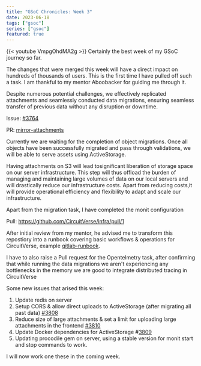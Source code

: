 ```yaml
---
title: "GSoC Chronicles: Week 3"
date: 2023-06-18
tags: ["gsoc"]
series: ["gsoc"]
featured: true
---
```


{{< youtube VmpgOhdMA2g >}}
Certainly the best week of my GSoC journey so far. 

The changes that were merged this week will have a direct impact on hundreds of thousands of users.
This is the first time I have pulled off such a task. I am thankful to my mentor Aboobacker for guiding me through it.

Despite numerous potential challenges, we effectively replicated attachments and seamlessly conducted data migrations,
ensuring  seamless transfer of previous data without any disruption or downtime.

Issue: [#3764](https://github.com/CircuitVerse/CircuitVerse/issues/3764)

PR: [mirror-attachments](https://github.com/CircuitVerse/CircuitVerse/pull/3786)


Currently we are waiting for the completion of object migrations.
Once all objects have been successfully migrated and pass through validations, we will be able to serve assets 
using ActiveStorage.


Having attachments on S3 will lead tosignificant liberation of storage space on our server infrastructure.
This step will thus offload the burden of managing and maintaining large volumes of data on our local servers
and will drastically reduce our infrastructure costs. Apart from reducing costs,it will provide operational efficiency
and flexibility to adapt and scale our infrastructure.


Apart from the migration task, I have completed the monit configuration

Pull: https://github.com/CircuitVerse/infra/pull/1

After initial review from my mentor, he advised me to transform this repostiory into a runbook covering basic workflows & operations for CircuitVerse, example [gitlab-runbook](
https://gitlab.com/gitlab-com/runbooks). 

I have to also raise a Pull request for the Opentelmetry task, after confirming that while running the data migrations
we aren't experiencing any bottlenecks in the memory we are good to integrate distributed tracing in CircuitVerse

Some new issues that arised this week:

1. Update redis on server
2. Setup CORS & allow direct uploads to ActiveStorage (after migrating all past data) [#3808](https://github.com/CircuitVerse/CircuitVerse/issues/3808)
3. Reduce size of large attachments & set a limit for uploading large attachments in the frontend [#3810](https://github.com/CircuitVerse/CircuitVerse/issues/3810)
4. Update Docker dependencies for ActiveStorage #[3809](https://github.com/CircuitVerse/CircuitVerse/issues/3809)
5. Updating procodile gem on server, using a stable version for monit start and stop commands to work.

I will now work one these in the coming week.
